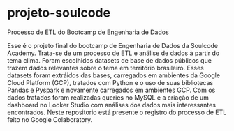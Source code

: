 # projeto-soulcode
Processo de ETL do Bootcamp de Engenharia de Dados

Esse é o projeto final do bootcamp de Engenharia de Dados da Soulcode Academy. Trata-se de um processo de ETL e análise de dados à partir do tema clima. Foram escolhidos datasets de base de dados públicos que trazem dados relevantes sobre o tema em território brasileiro. Esses datasets foram extráidos das bases, carregados em ambientes da Google Cloud Platform (GCP), tratados com Python e o uso de suas bibliotecas Pandas e Pyspark e novamente carregados em ambientes GCP. 
Com os dados tratados foram realizadas queries no MySQL e a criação de um dashboard no Looker Studio com análises dos dados mais interessantes encontrados. 
Neste repositorio está presente o registro do processo de ETL feito no Google Colaboratory.
